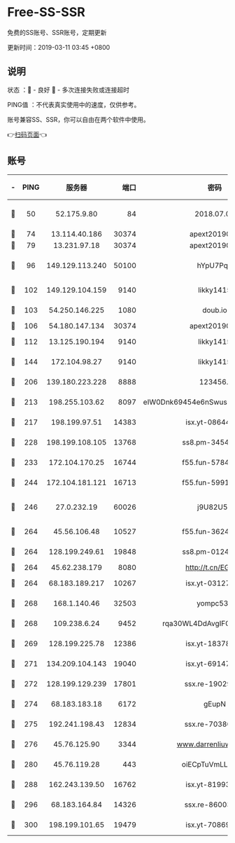 # Free-SS-SSR

免费的SS账号、SSR账号，定期更新

更新时间：2019-03-11 03:45 +0800

## 说明

状态     ：🙂 - 良好 🙁 - 多次连接失败或连接超时

PING值   ：不代表真实使用中的速度，仅供参考。

账号兼容SS、SSR，你可以自由在两个软件中使用。

👉[扫码页面](https://liesauer.github.io/Free-SS-SSR/)👈

## 账号

|-|PING|服务器|端口|密码|加密方式|区域|
|:----:|:----:|:-----:|-----:|:----:|:----:|:----:|
|🙂|50|52.175.9.80|84|2018.07.07|chacha20-ietf-poly1305|HK|
|🙂|74|13.114.40.186|30374|apext2019006|chacha20|JP|
|🙂|79|13.231.97.18|30374|apext2019006|chacha20|JP|
|🙂|96|149.129.113.240|50100|hYpU7PqP|chacha20-ietf-poly1305|CN|
|🙂|102|149.129.104.159|9140|likky1415|aes-256-cfb|HK|
|🙂|103|54.250.146.225|1080|doub.io|aes-256-cfb|JP|
|🙂|106|54.180.147.134|30374|apext2019006|chacha20|KR|
|🙂|112|13.125.190.194|9140|likky1415|aes-256-cfb|KR|
|🙂|144|172.104.98.27|9140|likky1415|aes-256-cfb|JP|
|🙂|206|139.180.223.228|8888|123456..|aes-256-cfb|JP|
|🙂|213|198.255.103.62|8097|eIW0Dnk69454e6nSwuspv9DmS201tQ0D|aes-256-cfb|US|
|🙂|217|198.199.97.51|14383|isx.yt-08644056|aes-256-cfb|US|
|🙂|228|198.199.108.105|13768|ss8.pm-34548033|aes-256-cfb|US|
|🙂|233|172.104.170.25|16744|f55.fun-57847062|aes-256-cfb|SG|
|🙂|244|172.104.181.121|16713|f55.fun-59911969|aes-256-cfb|SG|
|🙂|246|27.0.232.19|60026|j9U82U53|xchacha20-ietf-poly1305|HK|
|🙂|264|45.56.106.48|10527|f55.fun-36242266|aes-256-cfb|US|
|🙂|264|128.199.249.61|19848|ss8.pm-01244950|aes-256-cfb|SG|
|🙂|264|45.62.238.179|8080|http://t.cn/EGJIyrl|rc4-md5|CA|
|🙂|264|68.183.189.217|10267|isx.yt-03127031|aes-256-cfb|SG|
|🙂|268|168.1.140.46|32503|yompc535|aes-256-cfb|AU|
|🙂|268|109.238.6.24|9452|rqa30WL4DdAvgIFG6Fs3znzTa|aes-256-cfb|FR|
|🙂|269|128.199.225.78|12386|isx.yt-18378503|aes-256-cfb|SG|
|🙂|271|134.209.104.143|19040|isx.yt-69147610|aes-256-cfb|SG|
|🙂|272|128.199.129.239|17801|ssx.re-19029637|aes-256-cfb|SG|
|🙂|274|68.183.183.18|6172|gEupN|aes-256-cfb|SG|
|🙂|275|192.241.198.43|12834|ssx.re-70380369|aes-256-cfb|US|
|🙂|276|45.76.125.90|3344|www.darrenliuwei.com|aes-256-cfb|AU|
|🙂|280|45.76.119.28|443|oiECpTuVmLLxk4Ts|aes-256-cfb|AU|
|🙂|288|162.243.139.50|16762|isx.yt-81993556|aes-256-cfb|US|
|🙂|296|68.183.164.84|14326|ssx.re-86003792|aes-256-cfb|US|
|🙂|300|198.199.101.65|19479|isx.yt-70869887|aes-256-cfb|US|
